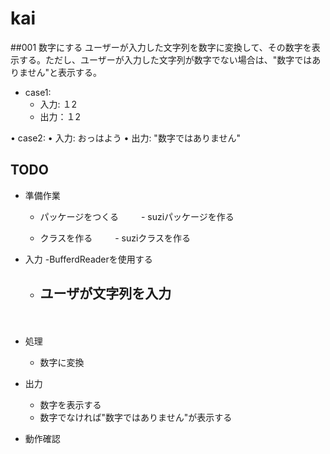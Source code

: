 # kai

##001 数字にする
ユーザーが入力した文字列を数字に変換して、その数字を表示する。ただし、ユーザーが入力した文字列が数字でない場合は、"数字ではありません"と表示する。

- case1:
  - 入力: １2
  - 出力：１2

• case2:
• 入力: おっはよう
• 出力: "数字ではありません"

## TODO

- 準備作業
  - パッケージをつくる
 　　 - suziパッケージを作る

  - クラスを作る
 　　 - suziクラスを作る

- 入力
  -BufferdReaderを使用する  
  - ユーザが文字列を入力
    -  
  　 
- 処理
  - 数字に変換
- 出力
  - 数字を表示する
  - 数字でなければ"数字ではありません"が表示する
- 動作確認

  


